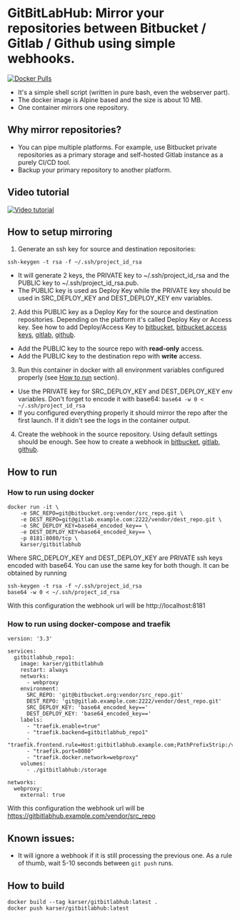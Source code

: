 # GitBitLabHub: Mirror your repositories between Bitbucket / Gitlab / Github using simple webhooks.
<a href="https://hub.docker.com/r/karser/gitbitlabhub">![Docker Pulls](https://img.shields.io/docker/pulls/karser/gitbitlabhub)</a>

- It's a simple shell script (written in pure bash, even the webserver part).
- The docker image is Alpine based and the size is about 10 MB.
- One container mirrors one repository.

## Why mirror repositories?
- You can pipe multiple platforms. For example, use Bitbucket private repositories
  as a primary storage and self-hosted Gitlab instance as a purely CI/CD tool.
- Backup your primary repository to another platform.

## Video tutorial

[![Video tutorial](https://user-images.githubusercontent.com/1675033/211899496-00c04463-fb72-4338-b5e4-77fc3c99b63f.png)](https://www.youtube.com/watch?v=xpL_yvdbA8E)


## How to setup mirroring

1. Generate an ssh key for source and destination repositories:
```
ssh-keygen -t rsa -f ~/.ssh/project_id_rsa
```
- It will generate 2 keys, the PRIVATE key to ~/.ssh/project_id_rsa and the PUBLIC key to ~/.ssh/project_id_rsa.pub.
- The PUBLIC key is used as Deploy Key while the PRIVATE key should be used in SRC_DEPLOY_KEY and DEST_DEPLOY_KEY env variables.

2. Add this PUBLIC key as a Deploy Key for the source and destination repositories.
   Depending on the platform it's called Deploy Key or Access key.
   See how to add Deploy/Access Key to [bitbucket](https://bitbucket.org/blog/deployment-keys), [bitbucket access keys](https://confluence.atlassian.com/bitbucketserver/ssh-access-keys-for-system-use-776639781.html),
   [gitlab](https://docs.gitlab.com/ee/user/project/deploy_keys/index.html), [github](https://docs.github.com/en/developers/overview/managing-deploy-keys#deploy-keys).
- Add the PUBLIC key to the source repo with **read-only** access.
- Add the PUBLIC key to the destination repo with **write** access.

3. Run this container in docker with all environment variables configured properly (see [How to run](#how-to-run) section).
- Use the PRIVATE key for SRC_DEPLOY_KEY and DEST_DEPLOY_KEY env variables. Don't forget to encode it with base64:
  `base64 -w 0 < ~/.ssh/project_id_rsa`
- If you configured everything properly it should mirror the repo after the first launch. If it didn't see the logs in the container output.

4. Create the webhook in the source repository. Using default settings should be enough.
   See how to create a webhook in [bitbucket](https://confluence.atlassian.com/bitbucket/manage-webhooks-735643732.html),
   [gitlab](https://docs.gitlab.com/ce/user/project/integrations/webhooks.html), [github](https://docs.github.com/en/developers/webhooks-and-events/webhooks/creating-webhooks#setting-up-a-webhook).

## How to run

### How to run using docker
```
docker run -it \
    -e SRC_REPO=git@bitbucket.org:vendor/src_repo.git \
    -e DEST_REPO=git@gitlab.example.com:2222/vendor/dest_repo.git \
    -e SRC_DEPLOY_KEY=base64_encoded_key== \
    -e DEST_DEPLOY_KEY=base64_encoded_key== \
    -p 8181:8080/tcp \
    karser/gitbitlabhub
```
Where SRC_DEPLOY_KEY and DEST_DEPLOY_KEY are PRIVATE ssh keys encoded with base64.
You can use the same key for both though. It can be obtained by running
```
ssh-keygen -t rsa -f ~/.ssh/project_id_rsa
base64 -w 0 < ~/.ssh/project_id_rsa
```

With this configuration the webhook url will be http://localhost:8181

### How to run using docker-compose and traefik

```
version: '3.3'

services:
  gitbitlabhub_repo1:
    image: karser/gitbitlabhub
    restart: always
    networks:
      - webproxy
    environment:
      SRC_REPO: 'git@bitbucket.org:vendor/src_repo.git'
      DEST_REPO: 'git@gitlab.example.com:2222/vendor/dest_repo.git'
      SRC_DEPLOY_KEY: 'base64_encoded_key=='
      DEST_DEPLOY_KEY: 'base64_encoded_key=='
    labels:
      - "traefik.enable=true"
      - "traefik.backend=gitbitlabhub_repo1"
      - "traefik.frontend.rule=Host:gitbitlabhub.example.com;PathPrefixStrip:/vendor/src_repo"
      - "traefik.port=8080"
      - "traefik.docker.network=webproxy"
    volumes:
      - ./gitbitlabhub:/storage

networks:
  webproxy:
    external: true
```
With this configuration the webhook url will be https://gitbitlabhub.example.com/vendor/src_repo

## Known issues:

- It will ignore a webhook if it is still processing the previous one. As a rule of thumb, wait 5-10 seconds between `git push` runs.

## How to build

```
docker build --tag karser/gitbitlabhub:latest .
docker push karser/gitbitlabhub:latest
```
